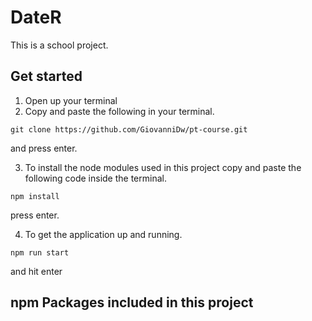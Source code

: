 # DateR
This is a school project.

## Get started

1. Open up your terminal
2. Copy and paste the following in your terminal.  
  ```
  git clone https://github.com/GiovanniDw/pt-course.git
  ```
   and press enter.  
  
3. To install the node modules used in this project copy and paste the following code inside the terminal.
```
npm install
```
   press enter.
  
  
  4. To get the application up and running.
  ```
  npm run start
  ```
   and hit enter
  
  ## npm Packages included in this project
  
